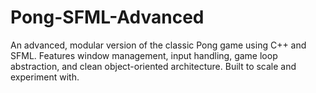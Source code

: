# Pong-SFML-Advanced
An advanced, modular version of the classic Pong game using C++ and SFML. Features window management, input handling, game loop abstraction, and clean object-oriented architecture. Built to scale and experiment with.
